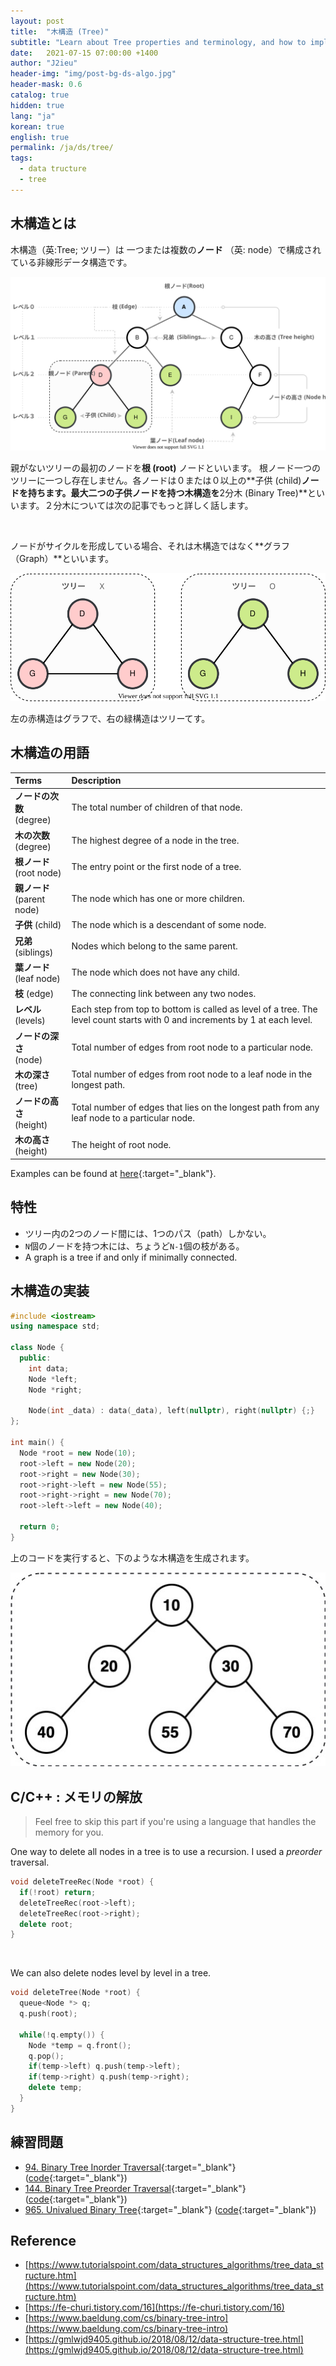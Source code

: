 ```yaml
---
layout: post
title:  "木構造 (Tree)"
subtitle: "Learn about Tree properties and terminology, and how to implement one."
date:   2021-07-15 07:00:00 +1400
author: "J2ieu"
header-img: "img/post-bg-ds-algo.jpg"
header-mask: 0.6
catalog: true
hidden: true
lang: "ja"
korean: true
english: true
permalink: /ja/ds/tree/
tags:
  - data tructure  
  - tree
---
```


## 木構造とは

木構造（英:Tree; ツリー）は 一つまたは複数の**ノード** （英: node）で構成されている非線形データ構造です。

![Tree Terms](/img/in-post/ds-algo/tree/tree-terms.svg)

親がないツリーの最初のノードを**根 (root)** ノードといいます。 根ノード一つのツリーに一つし存在しません。各ノードは０または０以上の**子供 (child)**ノードを持ちます。最大二つの子供ノードを持つ木構造を**2分木 (Binary Tree)**といいます。２分木については次の記事でもっと詳しく話します。

<br>

ノードがサイクルを形成している場合、それは木構造ではなく**グラフ（Graph）**といいます。

![Tree check](/img/in-post/ds-algo/tree/tree-cycle.svg)

左の赤構造はグラフで、右の緑構造はツリーてす。

## 木構造の用語

| Terms  | Description  |
|:-----|:-----|
| **ノードの次数**<br>(degree) | The total number of children of that node. |
| **木の次数**<br>(degree) | The highest degree of a node in the tree. |
| **根ノード**<br>(root node) | The entry point or the first node of a tree.|
| **親ノード**<br>(parent node) | The node which has one or more children. |
| **子供** (child) | The node which is a descendant of some node. |
| **兄弟** (siblings) | Nodes which belong to the same parent. |
| **葉ノード**<br>(leaf node) | The node which does not have any child.|
| **枝** (edge) | The connecting link between any two nodes. |
| **レベル** (levels) | Each step from top to bottom is called as level of a tree. The level count starts with 0 and increments by 1 at each level. |
| **ノードの深さ**<br>(node)| Total number of edges from root node to a particular node. |
| **木の深さ**<br>(tree) | Total number of edges from root node to a leaf node in the longest path. |
| **ノードの高さ**<br>(height) | Total number of edges that lies on the longest path from any leaf node to a particular node. |
| **木の高さ**<br>(height)| The height of root node.|  

Examples can be found at [here](https://www.gatevidyalay.com/tree-data-structure-tree-terminology/){:target="_blank"}.

## 特性
- ツリー内の2つのノード間には、1つのパス（path）しかない。
- `N`個のノードを持つ木には、ちょうど`N-1`個の枝がある。
- A graph is a tree if and only if minimally connected.

## 木構造の実装

```cpp
#include <iostream>
using namespace std;

class Node {
  public:
    int data;
    Node *left;
    Node *right;

    Node(int _data) : data(_data), left(nullptr), right(nullptr) {;} 
};

int main() {
  Node *root = new Node(10);
  root->left = new Node(20);
  root->right = new Node(30);
  root->right->left = new Node(55);
  root->right->right = new Node(70);
  root->left->left = new Node(40);

  return 0;
}
```

上のコードを実行すると、下のような木構造を生成されます。

![Tree](/img/in-post/ds-algo/tree/tree-output.jpg)

## C/C++ : メモリの解放

> Feel free to skip this part if you're using a language that handles the memory for you.


One way to delete all nodes in a tree is to use a recursion. I used a *preorder* traversal.
```cpp
void deleteTreeRec(Node *root) {
  if(!root) return;
  deleteTreeRec(root->left);
  deleteTreeRec(root->right);
  delete root;
}
```

<br>

We can also delete nodes level by level in a tree.

```cpp
void deleteTree(Node *root) {
  queue<Node *> q;
  q.push(root);

  while(!q.empty()) {
    Node *temp = q.front();
    q.pop();
    if(temp->left) q.push(temp->left);
    if(temp->right) q.push(temp->right);
    delete temp;
  }
}
```

## 練習問題
- [94. Binary Tree Inorder Traversal](https://leetcode.com/problems/binary-tree-inorder-traversal/){:target="_blank"} ([code](https://github.com/j2ieu/cp/tree/leetcode/easy/94){:target="_blank"})
- [144. Binary Tree Preorder Traversal](https://leetcode.com/problems/binary-tree-preorder-traversal/){:target="_blank"} ([code](https://github.com/j2ieu/cp/tree/leetcode/easy/144){:target="_blank"})
- [965. Univalued Binary Tree](https://leetcode.com/problems/univalued-binary-tree/){:target="_blank"} ([code](https://github.com/j2ieu/cp/tree/leetcode/easy/965/965.cpp){:target="_blank"})

## Reference
- [https://www.tutorialspoint.com/data_structures_algorithms/tree_data_structure.htm](https://www.tutorialspoint.com/data_structures_algorithms/tree_data_structure.htm)
- [https://fe-churi.tistory.com/16](https://fe-churi.tistory.com/16)
- [https://www.baeldung.com/cs/binary-tree-intro](https://www.baeldung.com/cs/binary-tree-intro)
- [https://gmlwjd9405.github.io/2018/08/12/data-structure-tree.html](https://gmlwjd9405.github.io/2018/08/12/data-structure-tree.html)
